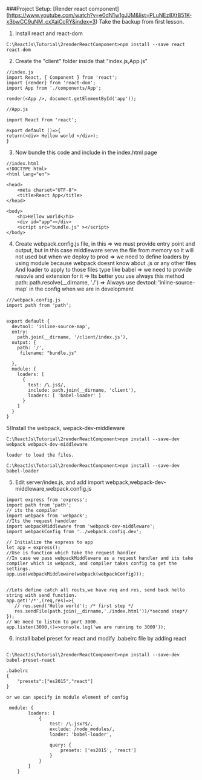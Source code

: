 ###Project Setup: [Render react component] (https://www.youtube.com/watch?v=e0dN1w1gJJM&list=PLuNEz8XtB51K-x3bwCC9uNM_cxXaiCcRY&index=3)
Take the backup from first lesson.
1) Install react and react-dom
```
C:\ReactJs\Tutorial\2renderReactComponent>npm install --save react react-dom

```
2) Create the "client" folder inside that "index.js,App.js" 
```
//index.js
import React, { Component } from 'react';
import {render} from 'react-dom';
import App from './components/App';

render(<App />, document.getElementById('app'));

//App.js

import React from 'react';

export default ()=>{
return(<div> Hellow world </div>);
}

```
3) Now bundle this code and include in the index.html page
```
//index.html
<!DOCTYPE html>
<html lang="en">

<head>
    <meta charset="UTF-8">
    <title>React App</title>
</head>

<body>
    <h1>Hellow world</h1>
    <div id="app"></div>
    <script src="bundle.js" ></script>    
</body>

```
4) Create webpack.config.js file, in this 
=> we must provide entry point and output, but in this case middleware serve the file from memory so it will not used but when we deploy to prod
=> we need to define loaders by using module because webpack doesnt know about .js or any other files 
And loader to apply to those files type like babel
=> we need to provide resovle and extension for it
=> Its better you use always this method  path: path.resolve(__dirname, './') 
=> Always use  devtool: 'inline-source-map' in the config when we are in development
```
///webpack.config.js
import path from 'path';


export default {
  devtool: 'inline-source-map',
  entry: 
    path.join(__dirname, '/client/index.js'),
  output: {
    path: '/',
     filename: "bundle.js"

  },
  module: {
    loaders: [
      {
        test: /\.js$/,
        include: path.join(__dirname, 'client'),
        loaders: [ 'babel-loader' ]
      }
    ]
  } 
}
```
5)Install the webpack, wepack-dev-middleware
```
C:\ReactJs\Tutorial\2renderReactComponent>npm install --save-dev webpack webpack-dev-middleware

loader to load the files.

C:\ReactJs\Tutorial\2renderReactComponent>npm install --save-dev babel-loader
```

5) Edit server/index.js, and add import webpack,webpack-dev-middleware,webpack.config.js
```
import express from 'express';
import path from 'path';
// its the compiler
import webpack from 'webpack';
//Its the request handdler
import webpackMiddleware from 'webpack-dev-middleware';
import webpackConfig from '../webpack.config.dev';

// Initialize the express to app
let app = express();
//Use is function which take the request handler
//In case we pass webpackMiddleware as a request handler and its take compiler which is webpack, and compiler takes config to get the settings.
app.use(webpackMiddleware(webpack(webpackConfig)));


//Lets define catch all routs,we have req and res, send back hello string with send function.
app.get('/*',(req,res)=>{
   // res.send('Hello world'); /* first step */
   res.sendFile(path.join(__dirname,'./index.html'))/*second step*/
});
// We need to listen to port 3000.
app.listen(3000,()=>console.log('we are running to 3000'));

```

6) Install babel preset for react and modify .babelrc file by adding react
```

C:\ReactJs\Tutorial\2renderReactComponent>npm install --save-dev babel-preset-react

.babelrc
{
    "presets":["es2015","react"]
}

or we can specify in module element of config

 module: {
        loaders: [
            {
                test: /\.jsx?$/,
                exclude: /node_modules/,
                loader: 'babel-loader',

                query: {
                    presets: ['es2015', 'react']
                }
            }
        ]
    }

```
